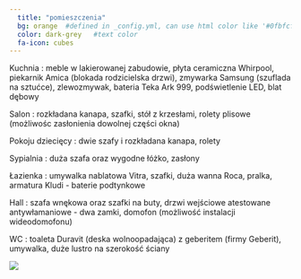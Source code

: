 ```yaml
---
  title: "pomieszczenia"
  bg: orange  #defined in _config.yml, can use html color like '#0fbfcf'
  color: dark-grey   #text color
  fa-icon: cubes
---
```

Kuchnia
: meble w lakierowanej zabudowie, płyta ceramiczna Whirpool, piekarnik Amica (blokada rodzicielska drzwi), zmywarka Samsung (szuflada na sztućce), zlewozmywak, bateria Teka Ark 999, podświetlenie LED, blat dębowy

Salon
: rozkładana kanapa, szafki, stół z krzesłami, rolety plisowe (możliwośc zasłonienia dowolnej części okna)

Pokoju dziecięcy
: dwie szafy i rozkładana kanapa, rolety

Sypialnia
: duża szafa oraz wygodne łóżko, zasłony

Łazienka
: umywalka nablatowa Vitra, szafki, duża wanna Roca, pralka, armatura Kludi - baterie podtynkowe

Hall
: szafa wnękowa oraz szafki na buty, drzwi wejściowe atestowane antywłamaniowe - dwa zamki, domofon (możliwość instalacji wideodomofonu)

WC
: toaleta Duravit (deska wolnoopadająca) z geberitem (firmy Geberit), umywalka, duże lustro na szerokość ściany

<div class="row">
<img src="{{ "/img/mieszkanie/na_woli_191.png" | prepend: site.baseurl }}" class="imga">
</div>
